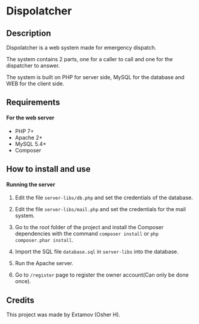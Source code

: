 # Dispolatcher

## Description

Dispolatcher is a web system made for emergency dispatch.

The system contains 2 parts, one for a caller to call and one for the dispatcher to answer.

The system is built on PHP for server side, MySQL for the database and WEB for the client side.

## Requirements

#### For the web server

- PHP 7+
- Apache 2+
- MySQL 5.4+
- Composer

## How to install and use

#### Running the server

1. Edit the file ``server-libs/db.php`` and set the credentials of the database.

2. Edit the file ``server-libs/mail.php`` and set the credentials for the mail system.

3. Go to the root folder of the project and install the Composer dependencies with the command ``composer install`` or ``php composer.phar install``.

4. Import the SQL file ``database.sql`` in ``server-libs`` into the database.

5. Run the Apache server.

6. Go to ``/register`` page to register the owner account(Can only be done once).

## Credits

This project was made by Extamov (Osher H).

